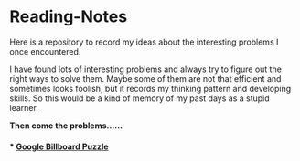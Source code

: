 # Reading-Notes
Here is a repository to record my ideas about the interesting problems I once encountered.

I have found lots of interesting problems and always try to figure out the right ways to solve them. Maybe some of them are not that efficient and sometimes looks foolish, but it records my thinking pattern and developing skills. So this would be a kind of memory of my past days as a stupid learner.

**Then come the problems......**

#### * [Google Billboard Puzzle](https://github.com/Arattheft-Yellow/Reading-Notes/blob/master/Google%20Billboard%20Puzzle.md)

